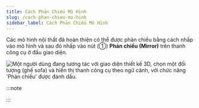 ```yaml
---
title: Cách Phản Chiếu Mô Hình
slug: /cach-phan-chieu-mo-hinh
sidebar_label: Cách Phản Chiếu Mô Hình
---
```


Các mô hình nội thất đã hoàn thiện có thể được phản chiếu bằng cách nhấp vào mô hình và sau đó nhấp vào nút (①) **Phản chiếu (Mirror)** trên thanh công cụ ở đầu giao diện.

![Một người dùng đang tương tác với giao diện thiết kế 3D, chọn một đối tượng (ghế sofa) và hiển thị thanh công cụ theo ngữ cảnh, với chức năng 'Phản chiếu' được đánh dấu.](https://storage.googleapis.com/jegavn_kb/images/615b36fa-42fb-4bf0-9eaf-2fc608feb323.png)

:::note

:::